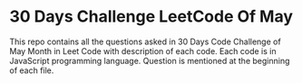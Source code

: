 # 30 Days Challenge LeetCode Of May
This repo contains all the questions asked in 30 Days Code Challenge of May Month in Leet Code with description of each code.
Each code is in JavaScript programming language. 
Question is mentioned at the beginning of each file.
